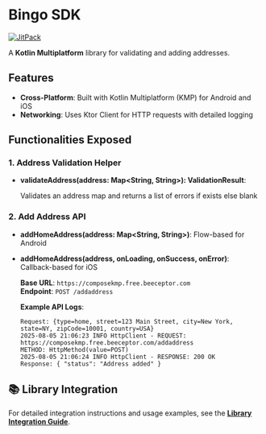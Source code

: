 # Bingo SDK

[![JitPack](https://jitpack.io/v/Asutosh11/Bingo.svg)](https://jitpack.io/#Asutosh11/Bingo)

A **Kotlin Multiplatform** library for validating and adding addresses.

## Features

- **Cross-Platform**: Built with Kotlin Multiplatform (KMP) for Android and iOS
- **Networking**: Uses Ktor Client for HTTP requests with detailed logging

## Functionalities Exposed

### 1. Address Validation Helper

- **validateAddress(address: Map<String, String>): ValidationResult**:

  Validates an address map and returns a list of errors if exists else blank

### 2. Add Address API

- **addHomeAddress(address: Map<String, String>)**: Flow-based for Android
- **addHomeAddress(address, onLoading, onSuccess, onError)**: Callback-based for iOS

  **Base URL**: `https://composekmp.free.beeceptor.com`  
  **Endpoint**: `POST /addaddress`

  **Example API Logs**:
  ```
  Request: {type=home, street=123 Main Street, city=New York, state=NY, zipCode=10001, country=USA}
  2025-08-05 21:06:23 INFO HttpClient - REQUEST: https://composekmp.free.beeceptor.com/addaddress
  METHOD: HttpMethod(value=POST)
  2025-08-05 21:06:24 INFO HttpClient - RESPONSE: 200 OK
  Response: { "status": "Address added" }
  ```



## 📚 Library Integration

For detailed integration instructions and usage examples, see the [**Library Integration Guide**](LIBRARY_INTEGRATION.md).
